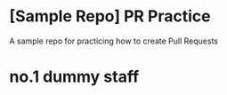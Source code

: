 # [Sample Repo] PR Practice
A sample repo for practicing how to create Pull Requests

# no.1 dummy staff
